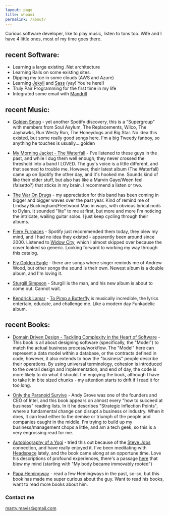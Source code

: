 ```yaml
---
layout: page
title: whoami
permalink: /about/
---
```


Curious software developer, like to play music, listen to tons too.  Wife and I have 4 little ones, most of my time goes there.

recent Software:
--- 
* Learning a large existing .Net architecture
* Learning Rails on some existing sites.
* Dipping my toe in some clouds (AWS and Azure)
* Learning <a href="https://jekyllrb.com/">Jekyll</a> and <a href="http://sass-lang.com/">Sass</a> (yay!  You're here!)
* Truly Pair Programming for the first time in my life
* Integrated some email with <a href="https://www.mandrill.com/">Mandrill</a>

recent Music:
--- 
* <a href="https://en.wikipedia.org/wiki/Golden_Smog">Golden Smog</a> - yet another Spotify discovery, this is a "Supergroup" with members from Soul Asylum, The Replacements, Wilco, The Jayhawks, Run Westy Run, The Honeydogs and Big Star.  No idea this existed, but some really good songs here.  I'm a big Tweedy fanboy, so anything he touches is usually....golden</a>

* <a href="http://mymorningjacket.com/releases#/release/13013">My Morning Jacket - The Waterfall</a> - I've listened to these guys in the past, and while I dug them well enough, they never crossed the threshold into a band I LOVED.  The guy's voice is a little different, and that seemed to trouble me.  However, their latest album (The Waterfall) came up on Spotify the other day, and it's hooked me.  Sounds kind of like their older stuff, but also has like a Marvin Gaye/Ween feel (falsetto?) that sticks in my brain.  I recommend a listen or two.

* <a href="http://www.thewarondrugs.net/">The War On Drugs</a> - my appreciation for this band has been coming in bigger and bigger waves over the past year.  Kind of remind me of Lindsay Buckingham/Fleetwood Mac in ways, with obvious lyrical nods to Dylan.  It sounded "lite" to me at first, but more and more I'm noticing the intricate, wailing guitar solos.  I just keep cycling through their albums.

* <a href="http://fieryfurnacesforum.com/site/">Fiery Furnaces</a> - Spotify just recommended them today, they blew my mind, and I had no idea they existed - apparently been around since 2000.  Listened to <a href="https://en.wikipedia.org/wiki/Widow_City">Widow City</a>, which I almost skipped over because the cover looked so generic.  Looking forward to working my way through this catalog.

* <a href="http://www.flygoldeneagle.net/">Fly Golden Eagle</a> - there are songs where singer reminds me of Andrew Wood, but other songs the sound is their own.  Newest album is a double album, and I'm loving it.

* <a href="http://sturgillsimpson.com/ASGTE/?ref=https://www.google.com/">Sturgill Simpson</a> - Sturgill is the man, and his new album is about to come out.  Cannot wait.

* <a href="https://en.wikipedia.org/wiki/Kendrick_Lamar">Kendrick Lamar</a> - <a href="https://en.wikipedia.org/wiki/To_Pimp_a_Butterfly">To Pimp a Butterfly</a> is musically incredible, the lyrics entertain, educate, and challenge me.  Like a modern day Funkadelic album.

recent Books:
--- 
* <a href="http://www.amazon.com/Domain-Driven-Design-Tackling-Complexity-Software/dp/0321125215">Domain Driven Design - Tackling Complexity in the Heart of Software</a> - This book is all about designing software (specifically, the "Model") to match the actual business process/workflow.  The "Model" here can represent a data model within a database, or the contracts defined in code; however, it also extends to how the "business" people describe their operations.  By using universal terminology, cohesion is introduced to the overall design and implementation, and end of day, the code is more likely to do what it should.  I'm enjoying the book, although I have to take it in bite sized chunks - my attention starts to drift if I read it for too long.

* <a href="http://www.amazon.com/Only-Paranoid-Survive-Exploit-Challenge/dp/0385483821">Only the Paranoid Survive</a> - Andy Grove was one of the founders and CEO of Intel, and this book appears on almost every "how to succeed at business" reading lists.  In it he describes "Strategic Inflection Points", where a fundamental change can disrupt a business or industry.  When it does, it can lead either to the demise or triumph of the people and companies caught in the middle.  I'm trying to build up my business/management chops a little, and am a tech geek, so this is a very engrossing read for me.

* <a href="http://www.ananda.org/free-inspiration/books/autobiography-of-a-yogi">Autobiography of a Yogi</a> - tried this out because of the <a href="http://www.inc.com/hitendra-wadhwa/steve-jobs-self-realization-yogananda.html">Steve Jobs</a> connection, and have really enjoyed it.  I've been meditating with <a href="https://www.headspace.com/signup?origintoken=google-b&gclid=CKCr5vC87MsCFQIKaQod-60GFA">Headspace</a> lately, and the book came along at an opportune time.  Love his descriptions of profound experiences, there's a passage <a href="http://www.crystalclarity.com/yogananda/chap14.php">here</a> that blew my mind (starting with "My body became immovably rooted")

* <a href="http://www.amazon.com/Papa-Hemingway-A-Personal-Memoir/dp/0306814277">Papa Hemingway</a> - read a few Hemingways in the past, so-so, but this book has made me super curious about the guy.  Want to read his books, want to read more books about him.

### Contact me

[marty.mavis@gmail.com](mailto:marty.mavis@gmail.com)